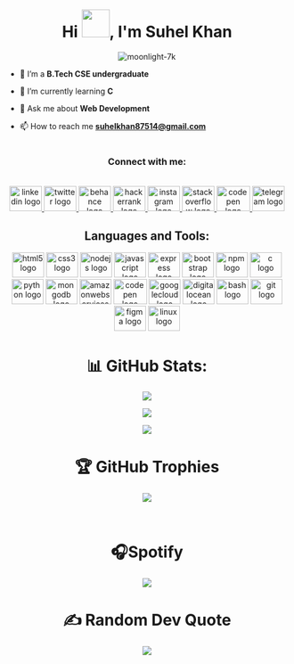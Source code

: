<h1 align="center">Hi <img src="https://media.tenor.com/Og0XNCa_vo8AAAAi/qoobee-hi.gif" width="50" />, I'm Suhel Khan</h1>


<p align="center"> <img src="https://komarev.com/ghpvc/?username=moonlight-7k&label=Profile%20views&color=0e75b6&style=flat" alt="moonlight-7k"  /> </p>


- 🔭 I’m a **B.Tech CSE undergraduate**

- 🌱 I’m currently learning **C**

- 💬 Ask me about **Web Development**

- 📫 How to reach me **suhelkhan87514@gmail.com** <br>

# <h3 align="center">Connect with me:</h3>
<br clear="both">

<div align="center">
  <a href="https://www.linkedin.com/in/moonlight-7k" target="_blank">
    <img src="https://raw.githubusercontent.com/maurodesouza/profile-readme-generator/master/src/assets/icons/social/linkedin/default.svg" width="58" height="45" alt="linkedin logo"  />
  </a>
  <a href="https://twitter.com/moonLight7k1" target="_blank">
    <img src="https://raw.githubusercontent.com/maurodesouza/profile-readme-generator/master/src/assets/icons/social/twitter/default.svg" width="58" height="45" alt="twitter logo"  />
  </a>
<!--   <a href="https://discord.com/channels/841990911151046697" target="_blank"> -->
<!--     <img src="https://raw.githubusercontent.com/maurodesouza/profile-readme-generator/master/src/assets/icons/social/discord/default.svg" width="58" height="45" alt="discord logo"  /> -->
  </a>
  <a href="https://www.behance.net/suhelkhan40" target="_blank">
    <img src="https://raw.githubusercontent.com/maurodesouza/profile-readme-generator/master/src/assets/icons/social/behance/default.svg" width="58" height="45" alt="behance logo"  />
  </a>
  <a href="https://www.hackerrank.com/yinyingdark" target="_blank">
    <img src="https://raw.githubusercontent.com/maurodesouza/profile-readme-generator/master/src/assets/icons/social/hackerrank/default.svg" width="58" height="45" alt="hackerrank logo"  />
  </a>
  <a href="https://www.instagram.com/knight_7k" target="_blank">
    <img src="https://raw.githubusercontent.com/maurodesouza/profile-readme-generator/master/src/assets/icons/social/instagram/default.svg" width="58" height="45" alt="instagram logo"  />
  </a>
  <a href="https://stackoverflow.com/users/20071334/suhel-khan" target="_blank">
    <img src="https://raw.githubusercontent.com/maurodesouza/profile-readme-generator/master/src/assets/icons/social/stackoverflow/default.svg" width="58" height="45" alt="stackoverflow logo"  />
  
  <a href="https://codepen.io/moonLight-7k" target="_blank">
    <img src="https://cdn.jsdelivr.net/gh/devicons/devicon/icons/codepen/codepen-plain.svg" height="45" width="60" alt="codepen logo"/>
</a>


  </a>
  <a href="https://t.me/moonLight7k" target="_blank">
    <img src="https://raw.githubusercontent.com/maurodesouza/profile-readme-generator/master/src/assets/icons/social/telegram/default.svg" width="58" height="45" alt="telegram logo"  />
  </a>
</div>


<h2 align="center">Languages and Tools:</h2>
<div align="center">
  <img src="https://cdn.jsdelivr.net/gh/devicons/devicon/icons/html5/html5-original.svg" height="45" width="57" alt="html5 logo"  />
  <img src="https://cdn.jsdelivr.net/gh/devicons/devicon/icons/css3/css3-original.svg" height="45" width="57" alt="css3 logo"  />
  <img src="https://cdn.jsdelivr.net/gh/devicons/devicon/icons/nodejs/nodejs-original.svg" height="45" width="57" alt="nodejs logo"  />
  <img src="https://cdn.jsdelivr.net/gh/devicons/devicon/icons/javascript/javascript-original.svg" height="45" width="57" alt="javascript logo"  />
  <img src="https://cdn.jsdelivr.net/gh/devicons/devicon/icons/express/express-original.svg" height="45" width="57" alt="express logo"  />
  <img src="https://cdn.jsdelivr.net/gh/devicons/devicon/icons/bootstrap/bootstrap-original.svg" height="45" width="57" alt="bootstrap logo"  />
  <img src="https://cdn.jsdelivr.net/gh/devicons/devicon/icons/npm/npm-original-wordmark.svg" height="45" width="57" alt="npm logo"  />
  <img src="https://cdn.jsdelivr.net/gh/devicons/devicon/icons/c/c-original.svg" height="45" width="57" alt="c logo"  />
  <img src="https://cdn.jsdelivr.net/gh/devicons/devicon/icons/python/python-original.svg" height="45" width="57" alt="python logo"  />
  <img src="https://cdn.jsdelivr.net/gh/devicons/devicon/icons/mongodb/mongodb-original.svg" height="45" width="57" alt="mongodb logo"  />
  <img src="https://cdn.jsdelivr.net/gh/devicons/devicon/icons/amazonwebservices/amazonwebservices-original.svg" height="45" width="57" alt="amazonwebservices logo"  />
    <img src="https://cdn.jsdelivr.net/gh/devicons/devicon/icons/codepen/codepen-plain.svg" height="45" width="60" alt="codepen logo"/>
  
  <img src="https://cdn.jsdelivr.net/gh/devicons/devicon/icons/googlecloud/googlecloud-original.svg" height="45" width="57" alt="googlecloud logo"  />
  <img src="https://cdn.jsdelivr.net/gh/devicons/devicon/icons/digitalocean/digitalocean-original.svg" height="45" width="57" alt="digitalocean logo"  />
  <img src="https://cdn.jsdelivr.net/gh/devicons/devicon/icons/bash/bash-original.svg" height="45" width="57" alt="bash logo"  />
  <img src="https://cdn.jsdelivr.net/gh/devicons/devicon/icons/git/git-original.svg" height="45" width="57" alt="git logo"  />
  <img src="https://cdn.jsdelivr.net/gh/devicons/devicon/icons/figma/figma-original.svg" height="45" width="57" alt="figma logo"  />
  <img src="https://cdn.jsdelivr.net/gh/devicons/devicon/icons/linux/linux-original.svg" height="45" width="57" alt="linux logo"  />
</div>

<div align="center" display="flex">

# 📊 GitHub Stats:
![](https://github-readme-streak-stats.herokuapp.com/?user=moonLight-7k&theme=dark&hide_border=false)<br/>
  
![](https://github-readme-stats.vercel.app/api?username=moonLight-7k&theme=dark&hide_border=false&include_all_commits=true&count_private=true)<br/>
  
![](https://github-readme-stats.vercel.app/api/top-langs/?username=moonLight-7k&theme=dark&hide_border=false&include_all_commits=true&count_private=true&layout=compact)
</div>


<div align="center">
  
# 🏆 GitHub Trophies
![](https://github-profile-trophy.vercel.app/?username=moonLight-7k&theme=radical&no-frame=false&no-bg=true&margin-w=4)
</div>

<br clear="both">

<div align="center">

# 🎧Spotify

![ ](https://spotify-recently-played-readme.vercel.app/api?user=31feikwfsp4a4hbf4v6huz6envmm&width=700)
</div>

<div align="center">

# ✍️ Random Dev Quote
![    ](https://quotes-github-readme.vercel.app/api?type=horizontal&theme=tokyonight&width=600)
</div>
